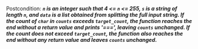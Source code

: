 Postcondition: ***`n` is an integer such that 4 <= `n` <= 255, `s` is a string of length `n`, and `data` is a list obtained from splitting the full input string. If the count of `char` in `counts` exceeds `target_count`, the function reaches the end without a return value and prints '===', leaving `counts` unchanged. If the count does not exceed `target_count`, the function also reaches the end without any return value and leaves `counts` unchanged.***